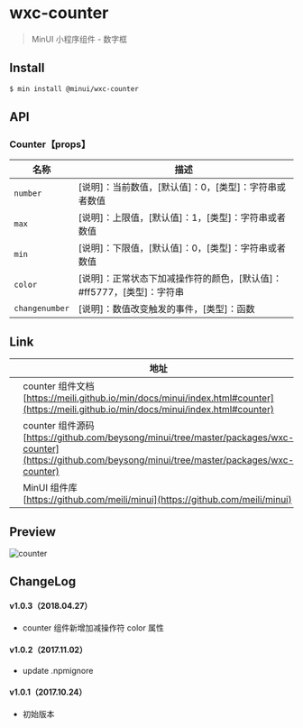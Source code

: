 # wxc-counter

> MinUI 小程序组件 - 数字框

## Install

``` bash
$ min install @minui/wxc-counter
```


## API

### Counter【props】

| 名称                  | 描述                         |
|----------------------|------------------------------|
|`number`              | [说明]：当前数值，[默认值]：0，[类型]：字符串或者数值 |
|`max`                 | [说明]：上限值，[默认值]：1，[类型]：字符串或者数值 |
|`min`                 | [说明]：下限值，[默认值]：0，[类型]：字符串或者数值 |
|`color`               | [说明]：正常状态下加减操作符的颜色，[默认值]：#ff5777，[类型]：字符串 |
|`changenumber`        | [说明]：数值改变触发的事件，[类型]：函数 |

## Link
||地址|
|--|---|
||counter 组件文档 <br> [https://meili.github.io/min/docs/minui/index.html#counter](https://meili.github.io/min/docs/minui/index.html#counter)<br>|
||counter 组件源码 <br> [https://github.com/beysong/minui/tree/master/packages/wxc-counter](https://github.com/beysong/minui/tree/master/packages/wxc-counter)<br>|
||MinUI 组件库 <br> [https://github.com/meili/minui](https://github.com/meili/minui) <br>|

## Preview
![counter](https://s10.mogucdn.com/mlcdn/c45406/171107_8f74132b6gi7gb1kaej6icddf7e88_480x480.jpg_225x999.jpg)

##  ChangeLog
#### v1.0.3（2018.04.27）
- counter 组件新增加减操作符 color 属性

#### v1.0.2（2017.11.02）

- update .npmignore

#### v1.0.1（2017.10.24）

- 初始版本
